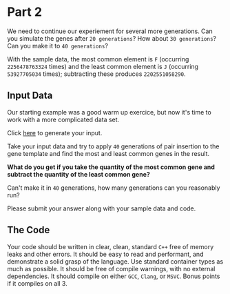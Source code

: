 # Part 2

We need to continue our experiement for several more generations. Can you simulate the genes after `20 generations`? How about `30 generations`? Can you make it to `40 generations`? 

With the sample data, the most common element is `F` (occurring `2256478763324` times) and the least common element is `J` (occurring `53927705034` times); subtracting these produces `2202551058290`.

## Input Data

Our starting example was a good warm up exercice, but now it's time to work with a more complicated data set.

Click [here](https://github.com/inmotionsoftware/ims-cpp-code-challenge/blob/generator/index.html) to generate your input.

Take your input data and try to apply `40` generations of pair insertion to the gene template and find the most and least common genes in the result. 

**What do you get if you take the quantity of the most common gene and subtract the quantity of the least common gene?**

Can't make it in `40` generations, how many generations can you reasonably run?

Please submit your answer along with your sample data and code.

## The Code

Your code should be written in clear, clean, standard `C++` free of memory leaks and other errors. It should be easy to read and performant, and demonstrate a solid grasp of the language. Use standard container types as much as possible. It should be free of compile warnings, with no external dependencies. It should compile on either `GCC`, `Clang`, or `MSVC`. Bonus points if it compiles on all 3.